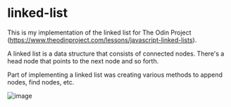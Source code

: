 # linked-list

This is my implementation of the linked list for The Odin Project (https://www.theodinproject.com/lessons/javascript-linked-lists).

A linked list is a data structure that consists of connected nodes. There's a head node that points to the next node and so forth.

Part of implementing a linked list was creating various methods to append nodes, find nodes, etc.

![image](https://github.com/user-attachments/assets/bd9a8635-b331-4330-8e9c-eab141fbca69)
